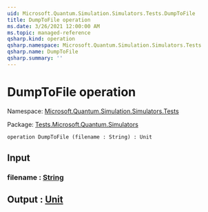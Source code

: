 ```yaml
---
uid: Microsoft.Quantum.Simulation.Simulators.Tests.DumpToFile
title: DumpToFile operation
ms.date: 3/26/2021 12:00:00 AM
ms.topic: managed-reference
qsharp.kind: operation
qsharp.namespace: Microsoft.Quantum.Simulation.Simulators.Tests
qsharp.name: DumpToFile
qsharp.summary: ''
---
```


# DumpToFile operation

Namespace: [Microsoft.Quantum.Simulation.Simulators.Tests](xref:Microsoft.Quantum.Simulation.Simulators.Tests)

Package: [Tests.Microsoft.Quantum.Simulators](https://nuget.org/packages/Tests.Microsoft.Quantum.Simulators)




```qsharp
operation DumpToFile (filename : String) : Unit
```


## Input

### filename : [String](xref:microsoft.quantum.lang-ref.string)





## Output : [Unit](xref:microsoft.quantum.lang-ref.unit)

